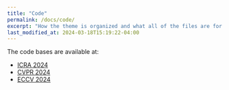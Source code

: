 ```yaml
---
title: "Code"
permalink: /docs/code/
excerpt: "How the theme is organized and what all of the files are for."
last_modified_at: 2024-03-18T15:19:22-04:00
---
```


The code bases are available at:
-  [ICRA 2024](https://github.com/andvg3/Grasp-Anything)
-  [CVPR 2024](https://github.com/andvg3/LGD)
-  [ECCV 2024](https://github.com/Fsoft-AIC/Language-Driven-6-DoF-Grasp-Detection-Using-Negative-Prompt-Guidance)
